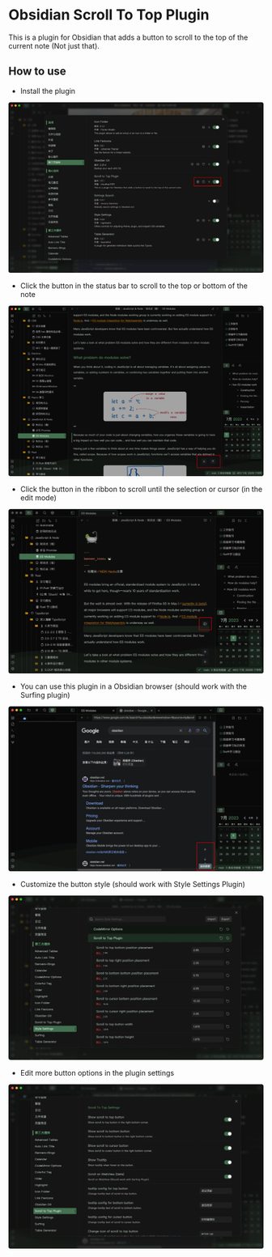 # Obsidian Scroll To Top Plugin

This is a plugin for Obsidian that adds a button to scroll to the top of the current note (Not just that).

## How to use

-  Install the plugin

![Install](./assets/image.rbytrvrif9c.png)

- Click the button in the status bar to scroll to the top or bottom of the note

![Scroll to top](./assets/image.52t5j8rrigg0.png)

- Click the button in the ribbon to scroll until the selection or cursor (in the edit mode)

![Scroll to Cursor](./assets/image.ku7p6hzfg1c.webp)

- You can use this plugin in a Obsidian browser (should work with the Surfing plugin)

![Browser](./assets/image.768ldvty9lw0.webp)

- Customize the button style (should work with Style Settings Plugin)

![Customize](./assets/image.1shejki8q4rk.webp)

- Edit more button options in the plugin settings

![Settings](./assets/image.16rzrrt2tl5s.webp)
